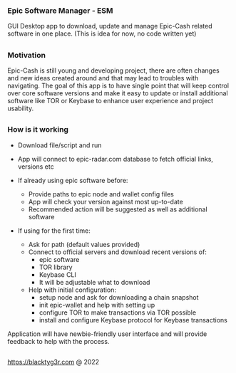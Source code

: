 ### Epic Software Manager - ESM

GUI Desktop app to download, update and manage Epic-Cash related software in one place.
(This is idea for now, no code written yet)
##

### Motivation

Epic-Cash is still young and developing project, there are often changes and new ideas created around and that may lead to troubles with navigating. The goal of this app is to have single point that will keep control over core software versions and make it easy to update or install additional software like TOR or Keybase to enhance user experience and project usability.
##

### How is it working

- Download file/script and run 
- App will connect to epic-radar.com database to fetch official links, versions etc

- If already using epic software before:
    - Provide paths to epic node and wallet config files
    - App will check your version against most up-to-date 
    - Recommended action will be suggested as well as additional software

- If using for the first time:
    - Ask for path (default values provided)
    - Connect to official servers and download recent versions of:
       - epic software
       - TOR library
       - Keybase CLI
       - It will be adjustable what to download 
    - Help with initial configuration:
       - setup node and ask for downloading a chain snapshot
       - init epic-wallet and help with setting up
       - configure TOR to make transactions via TOR possible
       - install and configure Keybase protocol for Keybase transactions
  
Application will have newbie-friendly user interface and will provide feedback to help with the process.

##

https://blacktyg3r.com @ 2022
